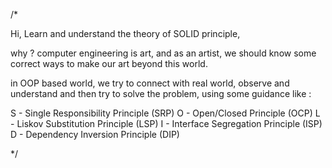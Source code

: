 /*

Hi, Learn and understand the theory of SOLID principle, 

why ?
computer engineering is art, and as an artist, we should know some correct ways to make our art beyond this world.

in OOP based world, we try to connect with real world, observe and understand and then try to solve the problem, using some guidance like :

S - Single Responsibility Principle (SRP)
O - Open/Closed Principle (OCP)
L - Liskov Substitution Principle (LSP)
I - Interface Segregation Principle (ISP)
D - Dependency Inversion Principle (DIP)

*/